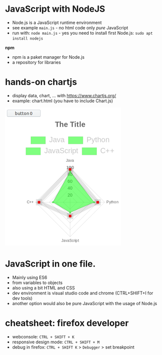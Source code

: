 # JavaScript with NodeJS
* Node.js is a JavaScript runtime environment
* see example `main.js` - no html code only _pure_ JavaScript
* run with: `node main.js` - yes you need to install first Node.js: `sudo apt install nodejs`

__npm__
* npm is a paket manager for Node.js
* a repository for libraries

# hands-on chartjs
* display data, chart, ... with https://www.chartjs.org/
* example: chart.html (you have to include Chart.js)

![](screenshot-chart.png)

# JavaScript in one file.
* Mainly using ES6
* from variables to objects
* also using a bit HTML and CSS
* dev environment is visual studio code and chrome (CTRL+SHIFT+I for dev tools)
* another option would also be pure JavaScript with the usage of Node.js

# cheatsheet: firefox developer
* webconsole: `CTRL + SHIFT + K`
* responsive design mode: `CTRL + SHIFT + M`
* debug in firefox: `CTRL + SHIFT K` > `Debugger` > set breakpoint